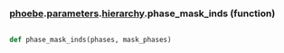 ### [phoebe](phoebe.md).[parameters](phoebe.parameters.md).[hierarchy](phoebe.parameters.hierarchy.md).phase_mask_inds (function)


```py

def phase_mask_inds(phases, mask_phases)

```


